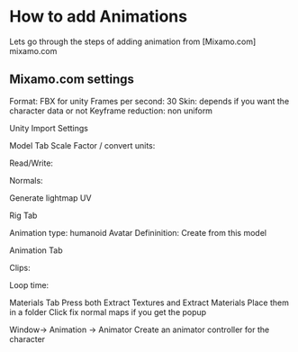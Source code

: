 # How to add Animations
Lets go through the steps of adding animation from [Mixamo.com] mixamo.com

## Mixamo.com settings

Format: FBX for unity
Frames per second: 30
Skin: depends if you want the character data or not
Keyframe reduction: non uniform



Unity Import Settings

Model Tab
Scale Factor / convert units:

Read/Write:


Normals:

Generate lightmap UV




Rig Tab

Animation type: humanoid
Avatar Defininition: Create from this model



Animation Tab

Clips:

Loop time:




Materials Tab
Press both Extract Textures and Extract Materials
Place them in a folder
Click fix normal maps if you get the popup







Window-> Animation -> Animator
Create an animator controller for the character
